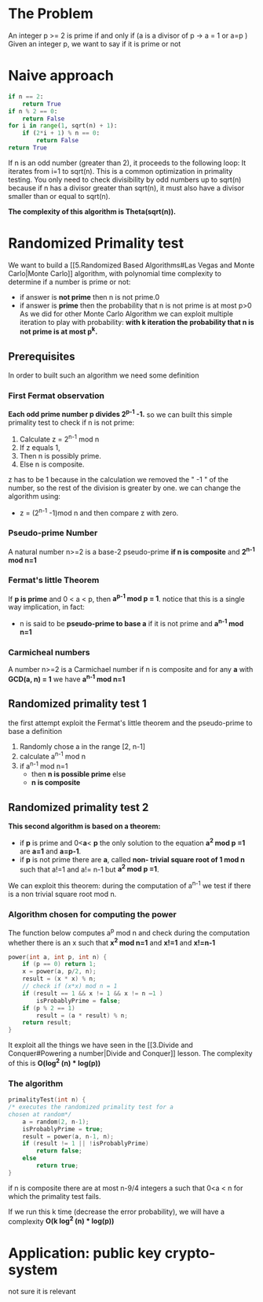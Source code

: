 # The Problem
An integer p >= 2 is prime if and only if (a is a divisor of p -> a = 1 or a=p )
Given an integer p, we want to say if it is prime or not

# Naive approach
```python
if n == 2:
    return True
if n % 2 == 0:
    return False
for i in range(1, sqrt(n) + 1):
    if (2*i + 1) % n == 0:
        return False
return True

```
If n is an odd number (greater than 2), it proceeds to the following loop:
It iterates from i=1 to sqrt(n). This is a common optimization in primality testing. You only need to check divisibility by odd numbers up to sqrt(n)​ because if n has a divisor greater than sqrt(n)​, it must also have a divisor smaller than or equal to sqrt(n).

**The complexity of this algorithm is Theta(sqrt(n)).**

# Randomized Primality test
We want to build a [[5.Randomized Based Algorithms#Las Vegas and Monte Carlo|Monte Carlo]] algorithm, with polynomial time complexity to determine if a number is prime or not:
- if answer is **not prime** then n is not prime.0
- if answer is **prime** then the probability that n is not prime is at most p>0
As we did for other Monte Carlo Algorithm we can exploit multiple iteration to play with probability: **with k iteration the probability that n is not prime is at most p<sup>k</sup>.** 
## Prerequisites
In order to built such an algorithm we need some definition
### First Fermat observation
**Each odd prime number p divides 2<sup>p-1</sup> -1.**
so we can built this simple primality test to check if n is not prime:

1. Calculate z = 2<sup>n-1</sup> mod n
2. If z equals 1,
3. Then n is possibly prime.
4. Else n is composite.

z has to be 1 because in the calculation we removed the " -1 " of the number, so the rest of the division is greater by one. we can change the algorithm using:
- z = (2<sup>n-1</sup> -1)mod n
and then compare z with zero.

### Pseudo-prime Number
A natural number n>=2 is a base-2 pseudo-prime **if n is composite** and 
**2<sup>n-1</sup> mod n=1**


### Fermat's little Theorem
If **p is prime** and 0 < a < p, then **a<sup>p-1</sup> mod p = 1**.
notice that this is a single way implication, in fact:
- n is said to be **pseudo-prime to base a** if it is not prime and **a<sup>n-1</sup> mod n=1**
### Carmicheal numbers
A number n>=2 is a Carmichael number if n is composite and for any **a** with **GCD(a, n) = 1** we have **a<sup>n-1</sup> mod n=1**



## Randomized primality test 1
the first attempt exploit the Fermat's little theorem and the pseudo-prime to base a definition 

1. Randomly chose a in the range [2, n-1]
2. calculate a<sup>n-1</sup> mod n
3. if a<sup>n-1</sup> mod n=1 
	- then **n is possible prime**
	else
	-  **n is composite**

## Randomized primality test 2

**This second algorithm is based on a theorem:**
- if **p** is prime and 0<**a**< **p** the only solution to the equation **a<sup>2</sup> mod p =1** are **a=1** and **a=p-1**.
- if **p** is not prime there are **a**, called **non- trivial square root of 1 mod n** such that a!=1 and a!= n-1 but **a<sup>2</sup> mod p =1**.

We can exploit this theorem: during the computation of a<sup>n-1</sup> we test if there is a non trivial square root mod n.

### Algorithm chosen for computing the power

The function below computes a<sup>p</sup> mod n and check during the computation whether there is an x such that **x<sup>2</sup> mod n=1** and **x!=1** and **x!=n-1**
``` c
power(int a, int p, int n) {
    if (p == 0) return 1;
    x = power(a, p/2, n);
    result = (x * x) % n;
    // check if (x*x) mod n = 1
    if (result == 1 && x != 1 && x != n –1 )
		isProbablyPrime = false;
	if (p % 2 == 1)
		result = (a * result) % n;
	return result;
}
```
It exploit all the things we have seen in the [[3.Divide and Conquer#Powering a number|Divide and Conquer]] lesson.
The complexity of this is **O(log<sup>2</sup> (n) * log(p))**

### The algorithm
```c
primalityTest(int n) {
/* executes the randomized primality test for a
chosen at random*/
	a = random(2, n-1);
	isProbablyPrime = true;
	result = power(a, n-1, n);
	if (result != 1 || !isProbablyPrime)
		return false;
	else
		return true;
}
```
if n is composite there are at most n-9/4 integers a such that 0<a < n for which the primality test fails.



If we run this k time (decrease the error probability), we will have a complexity 
**O(k log<sup>2</sup> (n) * log(p))**
# Application: public key crypto-system
not sure it is relevant